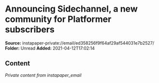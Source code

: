 # Announcing Sidechannel, a new community for Platformer subscribers

**Source:** instapaper-private://email/ed358256f9f64af29af544031e7b2527/
**Folder:** Unread
**Added:** 2021-04-12T17:02:14




## Content
*Private content from instapaper_email*
